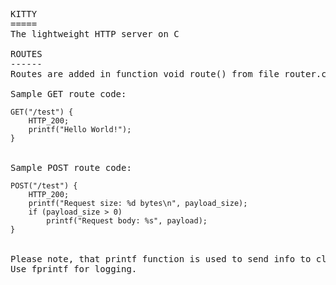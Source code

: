 <pre>
KITTY
=====
The lightweight HTTP server on C

ROUTES
------
Routes are added in function void route() from file router.c

Sample GET route code:
<code>
GET("/test") {
    HTTP_200;
    printf("Hello World!");
}
</code>

Sample POST route code:
<code>
POST("/test") {
    HTTP_200;
    printf("Request size: %d bytes\n", payload_size);
    if (payload_size > 0)
        printf("Request body: %s", payload);
}
</code>

Please note, that printf function is used to send info to client.
Use fprintf for logging.
</pre>
